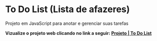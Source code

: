 # To Do List (Lista de afazeres)

Projeto em JavaScript para anotar e gerenciar suas tarefas

<strong>Vizualize o projeto web clicando no link a seguir: <a href="https://todolist-rho-one-67.vercel.app">Projeto | To Do List</a></strong>
